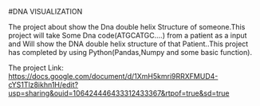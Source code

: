 #DNA VISUALIZATION

The project about show the Dna double helix Structure of someone.This project will take Some Dna code(ATGCATGC....) from a patient as a input and Will show the DNA double helix structure of that Patient..This project has completed by using Python(Pandas,Numpy and some basic function).

The project Link:
https://docs.google.com/document/d/1XmH5kmri9RRXFMUD4-cYS1Tlz8ikhn1H/edit?usp=sharing&ouid=106424446433312433367&rtpof=true&sd=true
